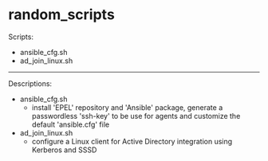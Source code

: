 # random_scripts

Scripts:
- ansible_cfg.sh
- ad_join_linux.sh

---

Descriptions:
- ansible_cfg.sh
  - install 'EPEL' repository and 'Ansible' package, generate a passwordless 'ssh-key' to be use for agents and customize the default 'ansible.cfg' file
- ad_join_linux.sh
  - configure a Linux client for Active Directory integration using Kerberos and SSSD
